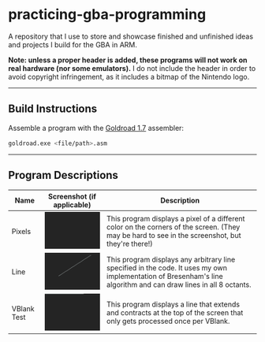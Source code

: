 # practicing-gba-programming
A repository that I use to store and showcase finished and unfinished ideas and projects I build for the GBA in ARM.

**Note: unless a proper header is added, these programs will not work on real hardware (nor some emulators).**
I do not include the header in order to avoid copyright infringement, as it includes a bitmap of the Nintendo logo.

---

## Build Instructions

Assemble a program with the [Goldroad 1.7](https://www.gbadev.org/tools.php?showinfo=192) assembler:
```sh
goldroad.exe <file/path>.asm
```

---

## Program Descriptions

Name | Screenshot (if applicable) | Description
---- | -------------------------- | -----------
Pixels | ![pixels screenshot](pixels/screenshot.png) | This program displays a pixel of a different color on the corners of the screen. (They may be hard to see in the screenshot, but they're there!)
Line | ![line screenshot](line/screenshot.png) | This program displays any arbitrary line specified in the code. It uses my own implementation of Bresenham's line algorithm and can draw lines in all 8 octants.
VBlank Test | ![vblank_test screenshot](vblank_test/screenshot.png) | This program displays a line that extends and contracts at the top of the screen that only gets processed once per VBlank.
